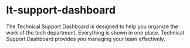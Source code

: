 # It-support-dashboard
The Technical Support Dashboard is designed to help you organize the work of the tech department. Everything is shown in one place. Technical Support Dashboard provides you managing your team effectively.
